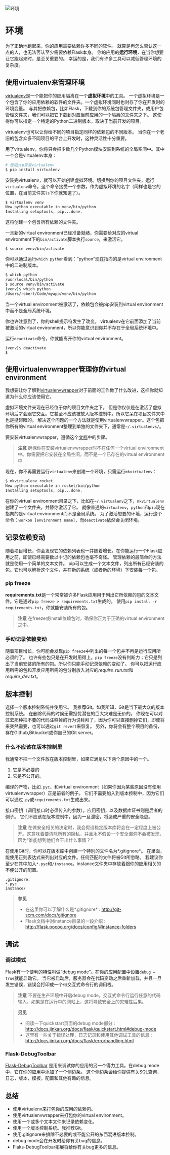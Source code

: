 ![环境](images/environment.png)

# 环境

为了正确地跑起来，你的应用需要依赖许多不同的软件。
就算是再怎么否认这一点的人，也无法否认至少需要依赖Flask本身。
你的应用的**运行环境**，在当你想要让它跑起来时，是至关重要的。
幸运的是，我们有许多工具可以减低管理环境的复杂度。

## 使用virtualenv来管理环境

[virtualenv](http://www.virtualenv.org/en/latest/)是一个能把你的应用隔离在一个**虚拟环境**中的工具。
一个虚拟环境是一个包含了你的应用依赖的软件的文件夹。一个虚拟环境同时也封存了你在开发时的环境变量。
与其把依赖包，比如Flask，下载到你的系统包管理文件夹，或用户包管理文件夹，我们可以把它下载到对应当前应用的一个隔离的文件夹之下。
这使得你可以指定一个特定的Python二进制版本，取决于当前开发的项目。

virtualenv也可以让你给不同的项目指定同样的依赖包的不同版本。
当你在一个老旧的包含众多不同项目的平台上开发时，这种灵活性十分重要。

用了virtualenv，你将只会把少数几个Python模块安装到系统的全局空间中。其中一个会是virtualenv本身：

```sh
# 使用pip安装virtualenv
$ pip install virtualenv
```

安装完virtualenv，就可以开始创建虚拟环境。切换到你的项目文件夹，运行`virtualenv`命令。这个命令接受一个参数，作为虚拟环境的名字（同样也是它的位置，在当前文件夹`ls`下你就知道了）。

```sh
$ virtualenv venv
New python executable in venv/bin/python
Installing setuptools, pip...done.
```

这将创建一个包含所有依赖的文件夹。

一旦新的virtual environment已经准备就绪，你需要给对应的virtual environment下的`bin/activate`脚本执行`source`，来激活它。

```
$ source venv/bin/activate
```

你可以通过运行`which python`看到：“python”现在指向的是virtual environment中的二进制版本。

```sh
$ which python
/usr/local/bin/python
$ source venv/bin/activate
(venv)$ which python
/Users/robert/Code/myapp/venv/bin/python
```

当一个virtual environment被激活了，依赖包会被pip安装到virtual environment中而不是全局系统环境。

你也许注意到了，你的shell提示符发生了改变。
virtualenv在它前面添加了当前被激活的virtual environment，所以你能意识到你并不存在于全局系统环境中。

运行`deactivate`命令，你就能离开你的virtual environment。

```
(venv)$ deactivate
$
```

## 使用virtualenvwrapper管理你的virtual environment

我想要让你了解到[virtualenvwrapper](http://virtualenvwrapper.readthedocs.org/en/latest/)对于前面的工作做了什么改进，这样你就知道为什么你应该使用它。

虚拟环境文件夹现在已经位于你的项目文件夹之下。
但是你仅仅是在激活了虚拟环境后才会跟它交互。它甚至不应该被放入版本控制中。所以它呆在项目文件夹中也是挺碍眼的。
解决这个问题的一个方法就是使用virtualenvwrapper。这个包把你所有的virtual environment整理到单独的文件夹下，通常是`~/.virtualenvs/`。

要安装virtualenvwrapper，遵循这个[文档](http://virtualenvwrapper.readthedocs.org/en/latest/)中的步骤。

> **注意**
> 确保你在安装virtualenvwrapper时不在任何一个virtual environment中。你需要把它安装在全局空间，而不是一个已存在的virtual environment中

现在，你不再需要运行`virtualenv`来创建一个环境，只需运行`mkvirtualenv`：

```sh
$ mkvirtualenv rocket
New python executable in rocket/bin/python
Installing setuptools, pip...done.
```

在你的virtual environment目录之下，比如在`~/.virtualenv`之下，`mkvirtualenv`创建了一个文件夹，并替你激活了它。
就像普通的`virtualenv`，`python`和`pip`现在指向的是virtual environment而不是全局系统。
为了激活想要的环境，运行这个命令：`workon [environment name]`，而`deactivate`依然会关闭环境。

## 记录依赖变动

随着项目增长，你会发现它的依赖列表也一并随着增长。在你能运行一个Flask应用之前，即使已经需要数以十记的依赖包也毫不奇怪。
管理依赖的最简单的方法就是使用一个简单的文本文件。
pip可以生成一个文本文件，列出所有已经安装的包。它也可以解析这个文件，并在新的系统（或者新的环境）下安装每一个包。

### pip freeze

**requirements.txt**是一个常常被许多Flask应用用于列出它所依赖的包的文本文件。它是通过`pip freeze > requirements.txt`生成的。
使用`pip install -r requirements.txt`，你就能安装所有的包。

> **注意**
> 在freeze或install依赖包时，确保你正为于正确的virtual environment之中。

### 手动记录依赖变动

随着项目增长，你可能会发现`pip freeze`中列出的每一个包并不再是运行应用所必须的了。
也许有些包只是在开发时用得上。`pip freeze`没有判断力；它只是列出了当前安装的所有的包。所以你只能手动记录依赖的变动了。
你可以把运行应用所需的包和开发应用所需的包分别放入对应的*require_run.txt*和*require_dev.txt*。

## 版本控制

选择一个版本控制系统并使用它。
我推荐Git。如我所知，Git是当下最大众的版本控制系统。
在删除代码的时候无需担忧潜在的巨大灾难是无价的。
你现在可以对过去那种把不要的代码注释掉的行为说拜拜了，因为你可以直接删掉它们，即使将来突然需要，也可以通过`git revert`来恢复。
另外，你将会有整个项目的备份，存在Github,Bitbucket或你自己的Git server。

### 什么不应该在版本控制里

我通常不把一个文件放在版本控制里，如果它满足以下两个原因中的一个。
1. 它是不必要的
2. 它是不公开的。

编译的产物，比如`.pyc`，和virtual environment（如果你因为某些原因没有使用virtualenvwrapper）正是前者的例子。
它们不需要加入到版本控制中，因为它们可以通过`.py`或`requirements.txt`生成出来。

接口密钥（调用接口时必须传入的参数），应用密钥，以及数据库证书则是后者的例子。
它们不应该在版本控制中，因为一旦泄密，将造成严重的安全隐患。

> **注意**
> 在做安全相关的决定时，我会假设稳定版本库将会在一定程度上被公开。这意味着要清除所有的隐私，并且永不假设一个安全漏洞不会被发现，
> 因为“谁能想到他们会干出什么事情？”

在使用Git时，你可以在版本库中创建一个特别的文件名为*.gitignore*。
在里面，能使用正则表达式来列出对应的文件。任何匹配的文件将被Git所忽略。
我建议你至少在其中加入`*.pyc`和`/instance`。instance文件夹中存放着跟你的应用相关的不便公开的配置。

```
.gitignore:
*.pyc
instance/
```

> **参见**
> * 在这里你可以了解什么是*.gitignore* : http://git-scm.com/docs/gitignore
> * Flask文档中对instance目录的一段介绍 : http://flask.pocoo.org/docs/config/#instance-folders

## 调试

### 调试模式

Flask有一个便利的特性叫做“debug mode”。在你的应用配置中设置`debug = True`就能启动它。
当它被启动后，服务器会在代码变动之后重新加载，并且一旦发生错误，错误会打印成一个带交互式命令行的调用栈。

> **注意**
> 不要在生产环境中开启debug mode。交互式命令行运行任意的代码输入，如果是在运行中的网站上，这将导致安全上的灾难性后果。

> **另见**
> - 阅读一下quickstart页面的debug mode部分 : http://docs.jinkan.org/docs/flask/quickstart.html#debug-mode
> - 这里有一些关于错误处理，日志记录和使用其他调试工具的信息 : http://docs.jinkan.org/docs/flask/errorhandling.html

### Flask-DebugToolbar

[Flask-DebugToolbar](http://flask-debugtoolbar.readthedocs.org/en/latest/) 是用来调试你的应用的另一个得力工具。在debug mode中，它在你的应用中添加了一个侧边条。
这个侧边条会给你提供有关SQL查询，日志，版本，模板，配置和其他有趣的信息。

## 总结

* 使用virtualenv来打包你的应用的依赖包。
* 使用virtualenvwrapper来打包你的virtual environment。
* 使用一个或多个文本文件来记录依赖变化。
* 使用一个版本控制系统。我推荐Git。
* 使用.gitignore来排除不必要的或不能公开的东西混进版本控制。
* debug mode会在开发时给你有关bug的信息。
* Flaks-DebugToolbar拓展将给你有关bug更多的信息。
